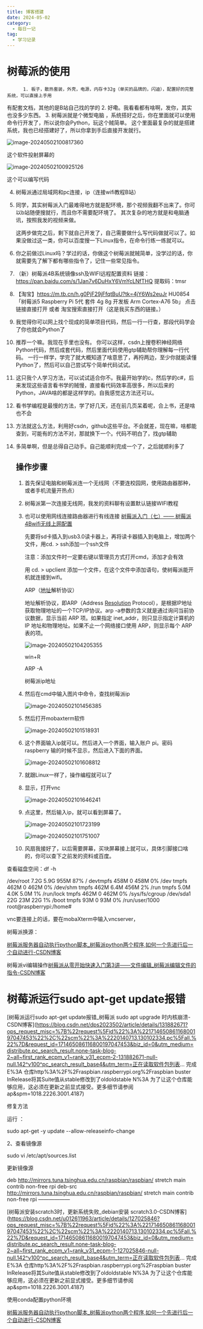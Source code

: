 ```yaml
---
title: 博客搭建
date: 2024-05-02
category:
  - 每日一记
tag:
  - 学习记录
---
```




# 树莓派的使用

          1. 板子，散热套装，外壳，电源，内存卡32g（单买的品牌的，闪迪），配置好的完整系统，可以直接上手用
  有配套文档，其他的是B站自己找的学的
          2. 好嘞。我看看都有啥啊，发你，其实也没多少东西。
          3. 树莓派就是个微型电脑 ，系统搭好之后，你在里面就可以使用命令行开发了，所以说你会Python，玩这个贼简单。
  这个里面最复杂的就是搭建系统，我也已经搭建好了，所以你拿到手后直接开发就行。

![image-20240502100817360](E:/Hexo/blog/source/_posts/assets/image-20240502100817360.png)

这个软件投射屏幕的

![image-20240502100925126](E:/Hexo/blog/source/_posts/assets/image-20240502100925126.png)

这个可以编写代码

4. 树莓派通过局域网和pc连接，ip（连接wifi教程B站）

5. 同学，其实树莓派入门最难得地方就是配环境，那个视频我翻不出来了。你可以b站随便搜就行，而且你不需要配环境了。
   其次复杂的地方就是和电脑通讯，按照我发的视频来做。

   这两步做完之后，剩下就自己开发了，自己需要做什么写代码做就可以了。如果没做过这一类，你可以百度搜一下Linux指令，在命令行练一练就可以。

6.  你之前做过Linux吗？学过的话，你做这个树莓派就贼简单，没学过的话，你就需要先了解下都有哪些指令了，记住一些常见指令。

7. （新）树莓派4B系统镜像ssh及WIFI远程配置资料
   链接：https://pan.baidu.com/s/1Jan7v6DuHxY6VmYcLNfTHQ 
   提取码：tmsr

8. 【淘宝】https://m.tb.cn/h.g0PjF29jFfqtBuU?tk=4jY6Ws2euJr HU0854 「树莓派5 Raspberry Pi 5代 套件 4g 8g 开发板 Arm Cortex-A76 5b」
   点击链接直接打开 或者 淘宝搜索直接打开（这是我买东西的链接。）

9. 我觉得你可以网上找个现成的简单项目代码，然后一行一行查，那段代码学会了你也就会Python了

10. 推荐一个嘛。我现在手里也没有。
    你可以这样，csdn上搜卷积神经网络Python代码，然后成套代码，然后里面代码使用gtp辅助帮你理解每一行代码。
    一行一样学，学完了就大概知道了啥意思了，再捋两边，至少你就能读懂Python了，然后可以自己尝试写个简单代码试试。

11. 这只我个人学习方法，可以试试适合你不。我最开始学的c，然后学的c#，后来发现这些语言看书学的贼慢，直接看代码效率高很多，所以后来的Python，JAVA啥的都是这样学的。自我感觉这方法还可以。

12. 看书学编程是最慢的方法，学了好几天，还在前几页呆着呢，合上书，还是啥也不会

13. 方法就这么方法，利用好csdn，github这些平台。不会就差，现在嘛，啥都能查到，可能有的方法不对，那就换下一个。代码不明白了，找gtp辅助

14. 多简单啊，但是总得自己动手。自己能顺利完成一个了，之后就顺利多了

    

    ## 操作步骤

    1. 首先保证电脑和树莓派连一个无线网（不要连校园网，使用路由器那种，或者手机流量开热点）

    2. 树莓派第一次连接无线网，我发的资料聊有设置默认链接WIFI教程

    3. 也可以使用网线连接路由器进行有线连接   [树莓派入门（七）—— 树莓派4Bwifi无线上网配置](https://blog.csdn.net/bhniunan/article/details/104814904)

       先要将sd卡插入到usb3.0读卡器上，再将读卡器插入到电脑上，增加两个文件，用cd. > ssh添加一个ssh文件

       注意：添加文件时一定要右键以管理员方式打开cmd，添加才会有效

       用 cd. > upclient 添加一个文件，在这个文件中添加语句，使树莓派能开机就连接到wifi。

       ARP（[地址](https://so.csdn.net/so/search?q=地址&spm=1001.2101.3001.7020)解析协议）

       地址解析协议，即ARP（Address [Resolution](https://so.csdn.net/so/search?q=Resolution&spm=1001.2101.3001.7020) Protocol），是根据IP地址获取物理地址的一个TCP/IP协议。arp -a参数的含义就是通过询问当前协议数据，显示当前 ARP 项。如果指定 inet_addr，则只显示指定计算机的 IP 地址和物理地址。如果不止一个网络接口使用 ARP，则显示每个 ARP 表的项。

       ![image-20240502104205355](E:/Hexo/blog/source/_posts/assets/image-20240502104205355.png)

       win+R

       ARP -A

       树莓派ip地址

    4. 然后在cmd中输入图片中命令，查找树莓派ip

       ![image-20240502101456385](E:/Hexo/blog/source/_posts/assets/image-20240502101456385.png)

    5. 然后打开mobaxterm软件

       ![image-20240502101518931](E:/Hexo/blog/source/_posts/assets/image-20240502101518931.png)

    6. 这个界面输入ip就可以。然后进入一个界面，输入账户   pi。密码 raspberry  输的时候不显示，然后进入下面的界面。

       ![image-20240502101608812](E:/Hexo/blog/source/_posts/assets/image-20240502101608812.png)

    7. 就跟Linux一样了，操作编程就可以了

    8. 显示，打开vnc

       ![image-20240502101646241](E:/Hexo/blog/source/_posts/assets/image-20240502101646241.png)

    9. 点这里，然后输入ip，就可以看到屏幕了。

       ![image-20240502101723199](E:/Hexo/blog/source/_posts/assets/image-20240502101723199.png)

       ![image-20240502101751007](E:/Hexo/blog/source/_posts/assets/image-20240502101751007.png)

    10. 风扇我接好了，以后需要屏幕，买块屏幕接上就可以，具体引脚接口啥的，你可以查下之前发的资料或百度。



查看磁盘空间：df -h 

/dev/root 7.2G 5.9G 955M 87% /
devtmpfs 458M 0 458M 0% /dev
tmpfs 462M 0 462M 0% /dev/shm
tmpfs 462M 6.4M 456M 2% /run
tmpfs 5.0M 4.0K 5.0M 1% /run/lock
tmpfs 462M 0 462M 0% /sys/fs/cgroup
/dev/sda1 22G 23M 22G 1% /boot
tmpfs 93M 0 93M 0% /run/user/1000
root@raspberrypi:/home#



vnc要连接上的话，要在mobaXterm中输入vncserver，



树莓派换源：

[树莓派服务器自动执行python脚本_树莓派python两个程序,如何一个先进行后一个自动进行-CSDN博客](https://blog.csdn.net/qq_45396672/article/details/121616103?ops_request_misc=%7B%22request%5Fid%22%3A%22171464903116800185850591%22%2C%22scm%22%3A%2220140713.130102334..%22%7D&request_id=171464903116800185850591&biz_id=0&utm_medium=distribute.pc_search_result.none-task-blog-2~all~sobaiduend~default-4-121616103-null-null.142^v100^pc_search_result_base4&utm_term=树莓派上运行python&spm=1018.2226.3001.4187)

树莓派vi编辑操作[树莓派从零开始快速入门第3讲——文件编辑_树莓派编辑文件的指令-CSDN博客](https://blog.csdn.net/ShenZhen_zixian/article/details/119343622?ops_request_misc=%7B%22request%5Fid%22%3A%22171464930216800182755761%22%2C%22scm%22%3A%2220140713.130102334..%22%7D&request_id=171464930216800182755761&biz_id=0&utm_medium=distribute.pc_search_result.none-task-blog-2~all~baidu_landing_v2~default-1-119343622-null-null.142^v100^pc_search_result_base4&utm_term=树莓派vi如何编辑&spm=1018.2226.3001.4187)

# 树莓派运行sudo apt-get update报错

[树莓派运行sudo apt-get update报错_树莓派 sudo apt upgrade 时内核崩溃-CSDN博客](https://blog.csdn.net/dps2023502/article/details/131882671?ops_request_misc=%7B%22request%5Fid%22%3A%22171465086116800197047453%22%2C%22scm%22%3A%2220140713.130102334.pc%5Fall.%22%7D&request_id=171465086116800197047453&biz_id=0&utm_medium=distribute.pc_search_result.none-task-blog-2~all~first_rank_ecpm_v1~rank_v31_ecpm-2-131882671-null-null.142^v100^pc_search_result_base4&utm_term=正在读取软件包列表... 完成                                             E%3A 仓库http%3A%2F%2Fraspbian.raspberrypi.org%2Fraspbian buster InRelease将其Suite值从stable修改到了oldoldstable N%3A 为了让这个仓库能够应用，这必须在更新之前显式接受。更多细节请参阅 ap&spm=1018.2226.3001.4187)

修复方法

运行 ：

sudo apt-get -y update --allow-releaseinfo-change

2、查看镜像源

sudo vi /etc/apt/sources.list


更新镜像源

deb http://mirrors.tuna.tsinghua.edu.cn/raspbian/raspbian/ stretch main contrib non-free rpi
deb-src http://mirrors.tuna.tsinghua.edu.cn/raspbian/raspbian/ stretch main contrib non-free rpi
——————

[树莓派安装scratch3时，更新系统失败_debian安装 scratch3.0-CSDN博客](https://blog.csdn.net/u012611963/article/details/127025846?ops_request_misc=%7B%22request%5Fid%22%3A%22171465086116800197047453%22%2C%22scm%22%3A%2220140713.130102334.pc%5Fall.%22%7D&request_id=171465086116800197047453&biz_id=0&utm_medium=distribute.pc_search_result.none-task-blog-2~all~first_rank_ecpm_v1~rank_v31_ecpm-1-127025846-null-null.142^v100^pc_search_result_base4&utm_term=正在读取软件包列表... 完成                                             E%3A 仓库http%3A%2F%2Fraspbian.raspberrypi.org%2Fraspbian buster InRelease将其Suite值从stable修改到了oldoldstable N%3A 为了让这个仓库能够应用，这必须在更新之前显式接受。更多细节请参阅 ap&spm=1018.2226.3001.4187)



使用conda配置python环境

[树莓派服务器自动执行python脚本_树莓派python两个程序,如何一个先进行后一个自动进行-CSDN博客](https://blog.csdn.net/qq_45396672/article/details/121616103?ops_request_misc=%7B%22request%5Fid%22%3A%22171464903116800185850591%22%2C%22scm%22%3A%2220140713.130102334..%22%7D&request_id=171464903116800185850591&biz_id=0&utm_medium=distribute.pc_search_result.none-task-blog-2~all~sobaiduend~default-4-121616103-null-null.142^v100^pc_search_result_base4&utm_term=树莓派上运行python&spm=1018.2226.3001.4187)

